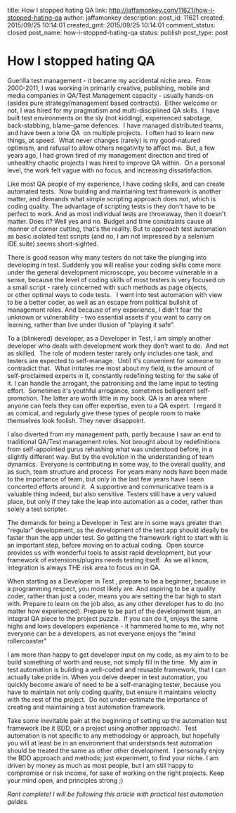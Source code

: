 title: How I stopped hating QA
link: http://jaffamonkey.com/11621/how-i-stopped-hating-qa
author: jaffamonkey
description: 
post_id: 11621
created: 2015/09/25 10:14:01
created_gmt: 2015/09/25 10:14:01
comment_status: closed
post_name: how-i-stopped-hating-qa
status: publish
post_type: post

# How I stopped hating QA

Guerilla test management - it became my accidental niche area.  From 2000-2011, I was working in primarily creative, publishing, mobile and media companies in QA/Test Management capacity - usually hands-on (asides pure strategy/management based contracts).  Either welcome or not, I was hired for my pragmatism and multi-disciplined QA skills.  I have built test environments on the sly (not kidding), experienced sabotage, back-stabbing, blame-game defences.  I have managed distributed teams, and have been a lone QA  on multiple projects.  I often had to learn new things, at speed.  What never changes (rarely) is my good-natured optimism, and refusal to allow others negativity to affect me.  But, a few years ago, I had grown tired of my management direction and tired of unhealthy chaotic projects I was hired to improve QA within.  On a personal level, the work felt vague with no focus, and increasing dissatisfaction.

Like most QA people of my experience, I have coding skills, and can create automated tests.  Now building and maintaining test framework is another matter, and demands what simple scripting approach does not, which is coding quality. The advantage of scripting tests is they don't have to be perfect to work. And as most individual tests are throwaway, then it doesn't matter. Does it? Well yes and no. Budget and time constraints cause all manner of corner cutting, that's the reality. But to approach test automation as basic isolated test scripts (and no, I am not impressed by a selenium IDE suite) seems short-sighted.

There is good reason why many testers do not take the plunging into developing in test. Suddenly you will realise your coding skills come more under the general development microscope, you become vulnerable in a sense, because the level of coding skills of most testers is very focused on a small script - rarely concerned with such methods as page objects, or other optimal ways to code tests.   I went into test automation with view to be a better coder, as well as an escape from political bullshit of management roles. And because of my experience, I didn't fear the unknown or vulnerability - two essential assets if you want to carry on learning, rather than live under illusion of "playing it safe". 

To a (blinkered) developer, as a Developer in Test, I am simply another developer who deals with development work they don't want to do.  And not as skilled.  The role of modern tester rarely only includes one task, and testers are expected to self-manage.  Until it's convenient for someone to contradict that.  What irritates me most about my field, is the amount of self-proclaimed experts in it, constantly redefining testing for the sake of it. I can handle the arrogant, the patronising and the lame input to testing effort.  Sometimes it's youthful arrogance, sometimes belligerent self-promotion. The latter are worth little in my book. QA is an area where anyone can feels they can offer expertise, even to a QA expert.  I regard it as comical, and regularly give these types of people room to make themselves look foolish. They never disappoint.

I also diverted from my management path, partly because I saw an end to traditional QA/Test management roles. Not brought about by redefinitions from self-appointed gurus rehashing what was understood before, in a slightly different way. But by the evolution in the understanding of team dynamics.  Everyone is contributing in some way, to the overall quality, and as such, team structure and process  For years many nods have been made to the importance of team, but only in the last few years have I seen concerted efforts around it.  A supportive and communicative team is a valuable thing indeed, but also sensitive. Testers still have a very valued place, but only if they take the leap into automation as a coder, rather than solely a test scripter.

The demands for being a Developer in Test are in some ways greater than "regular" development, as the development of the test app should ideally be faster than the app under test. So getting the framework right to start with is an important step, before moving on to actual coding.  Open source provides us with wonderful tools to assist rapid development, but your framework of extensions/plugins needs testing itself.  As we all know, integration is always THE risk area to focus on in QA. 

When starting as a Developer in Test , prepare to be a beginner, because in a programming respect, you most likely are. And aspiring to be a quality coder, rather than just a coder, means you are setting the bar high to start with. Prepare to learn on the job also, as any other developer has to do (no matter how experienced). Prepare to be part of the development team, an integral QA piece to the project puzzle.  If you can do it, enjoys the same highs and lows developers experience - it hammered home to me, why not everyone can be a developers, as not everyone enjoys the "mind rollercoaster"

I am more than happy to get developer input on my code, as my aim to to be build something of worth and reuse, not simply fill in the time.  My aim in test automation is building a well-coded and reusable framework, that I can actually take pride in. When you delve deeper in test automation, you quickly become aware of need to be a self-managing tester, because you have to maintain not only coding quality, but ensure it maintains velocity with the rest of the project.  Do not under-estimate the importance of creating and maintaining a test automation framework.

Take some inevitable pain at the beginning of setting up the automation test framework (be it BDD, or a project using another approach).  Test automation is not specific to any methodology or approach, but hopefully you will at least be in an environment that understands test automation should be treated the same as other other development.  I personally enjoy the BDD approach and methods; just experiment, to find your niche. I am driven by money as much as most people, but I am still happy to compromise or risk income, for sake of working on the right projects. Keep your mind open, and principles strong ;)

_Rant complete! I will be following this article with practical test automation guides._